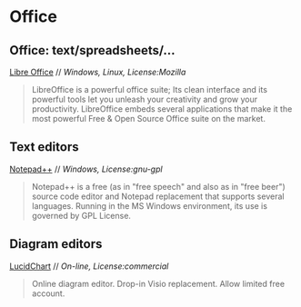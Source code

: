 # Office

## Office: text/spreadsheets/...

[Libre Office](http://ru.libreoffice.org/) // *Windows, Linux, License:Mozilla*
> LibreOffice is a powerful office suite; Its clean interface and its powerful tools let you unleash your creativity and grow your productivity. LibreOffice embeds several applications that make it the most powerful Free & Open Source Office suite on the market.


## Text editors

[Notepad++](https://notepad-plus-plus.org/) // *Windows, License:gnu-gpl*
> Notepad++ is a free (as in "free speech" and also as in "free beer") source code editor and Notepad replacement that supports several languages. Running in the MS Windows environment, its use is governed by GPL License.


## Diagram editors

[LucidChart](https://www.lucidchart.com/) // *On-line, License:commercial*
> Online diagram editor. Drop-in Visio replacement. Allow limited free account.
